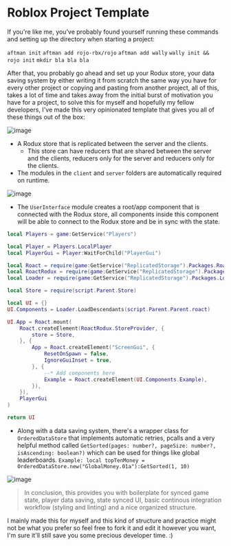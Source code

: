 # Roblox Project Template
If you're like me, you've probably found yourself running these commands and setting up the directory when starting a project:

`aftman init`
`aftman add rojo-rbx/rojo`
`aftman add wally`
`wally init && rojo init`
`mkdir bla bla bla`

After that, you probably go ahead and set up your Rodux store, your data saving system by either writing it from scratch the same way you have for every other project or copying and pasting from another project, all of this, takes a lot of time and takes away from the initial burst of motivation you have for a project, to solve this for myself and hopefully my fellow developers, I've made this very opinionated template that gives you all of these things out of the box:

![image](https://user-images.githubusercontent.com/55910649/194168049-c62413ca-9e3f-495a-bd9a-9691c1d1a4e1.png)

* A Rodux store that is replicated between the server and the clients.
  * This store can have reducers that are shared between the server and the clients, reducers only for the server and reducers only for the clients.
* The modules in the `client` and `server` folders are automatically required on runtime.

![image](https://user-images.githubusercontent.com/55910649/194168464-086b237c-3b25-4b54-b47f-1d540dcb65c3.png)

* The `UserInterface` module creates a root/app component that is connected with the Rodux store, all components inside this component will be able to connect to the Rodux store and be in sync with the state.

```lua
local Players = game:GetService("Players")

local Player = Players.LocalPlayer
local PlayerGui = Player:WaitForChild("PlayerGui")

local Roact = require(game:GetService("ReplicatedStorage").Packages.Roact)
local RoactRodux = require(game:GetService("ReplicatedStorage").Packages.RoactRodux)
local Loader = require(game:GetService("ReplicatedStorage").Packages.Loader)

local Store = require(script.Parent.Store)

local UI = {}
UI.Components = Loader.LoadDescendants(script.Parent.Parent.roact)

UI.App = Roact.mount(
	Roact.createElement(RoactRodux.StoreProvider, {
		store = Store,
	}, {
		App = Roact.createElement("ScreenGui", {
			ResetOnSpawn = false,
			IgnoreGuiInset = true,
		}, {
			--* Add components here
			Example = Roact.createElement(UI.Components.Example),
		}),
	}),
	PlayerGui
)

return UI
```

* Along with a data saving system, there's a wrapper class for `OrderedDataStore` that implements automatic retries, pcalls and a very helpful method called `GetSorted(pages: number?, pageSize: number?, isAscending: boolean?)` which can be used for things like global leaderboards. `Example: local topTenMoney = OrderedDataStore.new("GlobalMoney.01a"):GetSorted(1, 10)`

![image](https://user-images.githubusercontent.com/55910649/194168928-b0bfb60d-e104-4b94-beee-045f4a121d3f.png)

> In conclusion, this provides you with boilerplate for synced game state, player data saving, state synced UI, basic continous integration workflow (styling and linting) and a nice organized structure.

I mainly made this for myself and this kind of structure and practice might not be what you prefer so feel free to fork it and edit it however you want, I'm sure it'll still save you some precious developer time. :)
